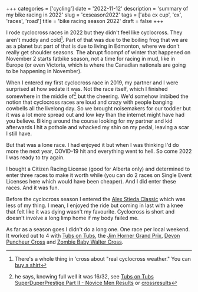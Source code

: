 +++
categories = ['cycling']
date = '2022-11-12'
description = 'summary of my bike racing in 2022'
slug = 'cxseason2022'
tags = ['aba cx cup', 'cx', 'races', 'road']
title = 'bike racing season 2022'
draft = false
+++

I rode cyclocross races in 2022 but they didn't feel like cyclocross. They aren't muddy and cold[^1]. Part of that was due to the boiling frog that we are as a planet but part of that is due to living in Edmonton, where we don't really get shoulder seasons. The abrupt floompf of winter that happened on November 2 starts fatbike season, not a time for racing in mud, like in Europe (or even Victoria, which is where the Canadian nationals are going to be happening in November).

[^1]: There's a whole thing in 'cross about "real cyclocross weather." You can [buy a shirt](https://www.cxhairsdistro.com/shop/cyclocross-weather-shirt-cxhairs-variant)

When I entered my first cyclocross race in 2019, my partner and I were surprised at how sedate it was. Not the race itself, which I finished somewhere in the middle of[^2] but the cheering. We'd somehow imbibed the notion that cyclocross races are loud and crazy with people banging cowbells all the livelong day. So we brought noisemakers for our toddler but it was a lot more spread out and low key than the internet might have had you believe. Biking around the course looking for my partner and kid afterwards I hit a pothole and whacked my shin on my pedal, leaving a scar I still have.

[^2]: he says, knowing full well it was 16/32, see [Tubs on Tubs SuperDuperPrestige Part II - Novice Men Results](http://www.albertabicycle.ab.ca/uploads/files/2019%20Tubs%20on%20Tubs%20Superduperprestige%20Part%20Deux%20-%20Results.pdf) or [crossresults](https://www.crossresults.com/race/11616)

But that was a lone race. I had enjoyed it but when I was thinking I'd do more the next year, COVID-19 hit and everything went to hell. So come 2022 I was ready to try again.

I bought a Citizen Racing License (good for Alberta only) and determined to enter three races to make it worth while (you can do 2 races on Single Event Licenses here which would have been cheaper). And I did enter these races. And it was fun.

Before the cyclocross season I entered the [Alex Stieda Classic](../stiedaclassic2022) which was less of my thing. I mean, I enjoyed the ride but coming in last with a knee that felt like it was dying wasn't my favourite. Cyclocross is short and doesn't involve a long limp home if my body failed me.

As far as a season goes I didn't do a long one. One race per local weekend. It worked out to 4 with [Tubs on Tubs](../tubsontubs2022), the [Jim Horner Grand Prix](../jimhornergrandprix2022), [Devon Puncheur Cross](../puncheurcross2022) and [Zombie Baby Walter Cross](../zombiebabywaltercross2022).


